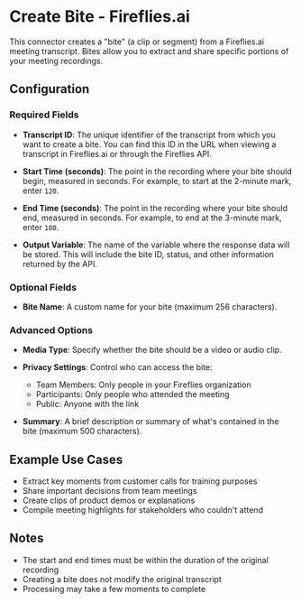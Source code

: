 # Create Bite - Fireflies.ai

This connector creates a "bite" (a clip or segment) from a Fireflies.ai meeting transcript. Bites allow you to extract and share specific portions of your meeting recordings.

## Configuration

### Required Fields

- **Transcript ID**: The unique identifier of the transcript from which you want to create a bite. You can find this ID in the URL when viewing a transcript in Fireflies.ai or through the Fireflies API.

- **Start Time (seconds)**: The point in the recording where your bite should begin, measured in seconds. For example, to start at the 2-minute mark, enter `120`.

- **End Time (seconds)**: The point in the recording where your bite should end, measured in seconds. For example, to end at the 3-minute mark, enter `180`.

- **Output Variable**: The name of the variable where the response data will be stored. This will include the bite ID, status, and other information returned by the API.

### Optional Fields

- **Bite Name**: A custom name for your bite (maximum 256 characters).

### Advanced Options

- **Media Type**: Specify whether the bite should be a video or audio clip.

- **Privacy Settings**: Control who can access the bite:
  - Team Members: Only people in your Fireflies organization
  - Participants: Only people who attended the meeting
  - Public: Anyone with the link

- **Summary**: A brief description or summary of what's contained in the bite (maximum 500 characters).

## Example Use Cases

- Extract key moments from customer calls for training purposes
- Share important decisions from team meetings
- Create clips of product demos or explanations
- Compile meeting highlights for stakeholders who couldn't attend

## Notes

- The start and end times must be within the duration of the original recording
- Creating a bite does not modify the original transcript
- Processing may take a few moments to complete